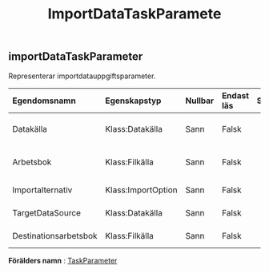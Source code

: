 ﻿---
title: ImportDataTaskParamete
second_title: Aspose.Cells Cloud Documen
type: docs
url: /sv/specification/model/importdatataskparameter/
description: "Aspose.Cells Molnmodellspecifikation : ImportDataTaskParameter. Hantera enkelt Excel och andra kalkylarksdokument med funktioner som att öppna, generera, redigera, dela, slå samman, jämföra och konvertera"
kwords: Excel, Office, Kalkylblad, Cloud REST API, ImportDataTaskParameter
weight: 50
---
## **importDataTaskParameter**

 Representerar importdatauppgiftsparameter.

| Egendomsnamn| Egenskapstyp| Nullbar| Endast läs| Standardvärde| Beskrivning|
|:- |:- |:- |:- |:- |:- |
| Datakälla| Klass:Datakälla| Sann| Falsk|| Representerar datakällan för uppgiftsobjektet.|
| Arbetsbok| Klass:Filkälla| Sann| Falsk|| Representerar datakällan för uppgiftsobjektet.|
| Importalternativ| Klass:ImportOption| Sann| Falsk|| Representerar importalternativ.|
| TargetDataSource| Klass:Datakälla| Sann| Falsk|| Representerar destinationsdatakällan.|
| Destinationsarbetsbok| Klass:Filkälla| Sann| Falsk|| Representerar destinationsdatakällan.|

**Förälders namn** : [TaskParameter](/specification/model/taskparameter)

